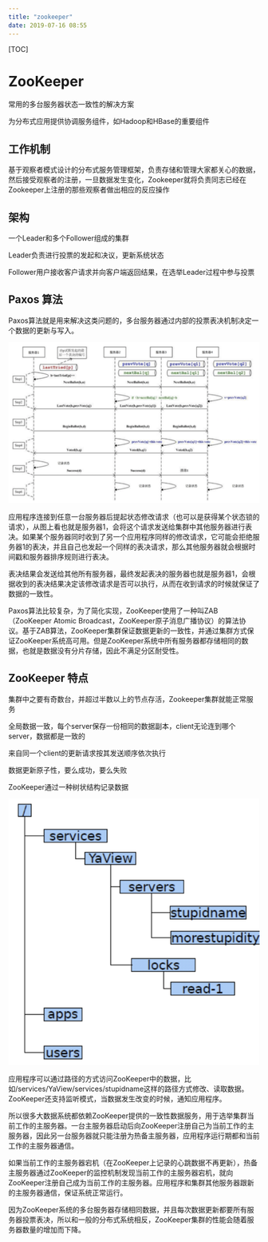 ```yaml
---
title: "zookeeper"
date: 2019-07-16 08:55
---
```

[TOC]



# ZooKeeper

常用的多台服务器状态一致性的解决方案

为分布式应用提供协调服务组件，如Hadoop和HBase的重要组件





## 工作机制

基于观察者模式设计的分布式服务管理框架，负责存储和管理大家都关心的数据，然后接受观察者的注册，一旦数据发生变化，Zookeeper就将负责同志已经在Zookeeper上注册的那些观察者做出相应的反应操作



## 架构

一个Leader和多个Follower组成的集群

Leader负责进行投票的发起和决议，更新系统状态

Follower用户接收客户请求并向客户端返回结果，在选举Leader过程中参与投票





## Paxos 算法

Paxos算法就是用来解决这类问题的，多台服务器通过内部的投票表决机制决定一个数据的更新与写入。

![image-20200113232126505](image-20200113232126505.png)



应用程序连接到任意一台服务器后提起状态修改请求（也可以是获得某个状态锁的请求），从图上看也就是服务器1，会将这个请求发送给集群中其他服务器进行表决。如果某个服务器同时收到了另一个应用程序同样的修改请求，它可能会拒绝服务器1的表决，并且自己也发起一个同样的表决请求，那么其他服务器就会根据时间戳和服务器排序规则进行表决。

表决结果会发送给其他所有服务器，最终发起表决的服务器也就是服务器1，会根据收到的表决结果决定该修改请求是否可以执行，从而在收到请求的时候就保证了数据的一致性。

Paxos算法比较复杂，为了简化实现，ZooKeeper使用了一种叫ZAB（ZooKeeper Atomic Broadcast，ZooKeeper原子消息广播协议）的算法协议。基于ZAB算法，ZooKeeper集群保证数据更新的一致性，并通过集群方式保证ZooKeeper系统高可用。但是ZooKeeper系统中所有服务器都存储相同的数据，也就是数据没有分片存储，因此不满足分区耐受性。





## ZooKeeper 特点

集群中之要有奇数台，并超过半数以上的节点存活，Zookeeper集群就能正常服务

全局数据一致，每个server保存一份相同的数据副本，client无论连到哪个server，数据都是一致的

来自同一个client的更新请求按其发送顺序依次执行

数据更新原子性，要么成功，要么失败



ZooKeeper通过一种树状结构记录数据

![image-20200113232143411](image-20200113232143411.png)



应用程序可以通过路径的方式访问ZooKeeper中的数据，比如/services/YaView/services/stupidname这样的路径方式修改、读取数据。ZooKeeper还支持监听模式，当数据发生改变的时候，通知应用程序。

所以很多大数据系统都依赖ZooKeeper提供的一致性数据服务，用于选举集群当前工作的主服务器。一台主服务器启动后向ZooKeeper注册自己为当前工作的主服务器，因此另一台服务器就只能注册为热备主服务器，应用程序运行期都和当前工作的主服务器通信。

如果当前工作的主服务器宕机（在ZooKeeper上记录的心跳数据不再更新），热备主服务器通过ZooKeeper的监控机制发现当前工作的主服务器宕机，就向ZooKeeper注册自己成为当前工作的主服务器。应用程序和集群其他服务器跟新的主服务器通信，保证系统正常运行。

因为ZooKeeper系统的多台服务器存储相同数据，并且每次数据更新都要所有服务器投票表决，所以和一般的分布式系统相反，ZooKeeper集群的性能会随着服务器数量的增加而下降。



